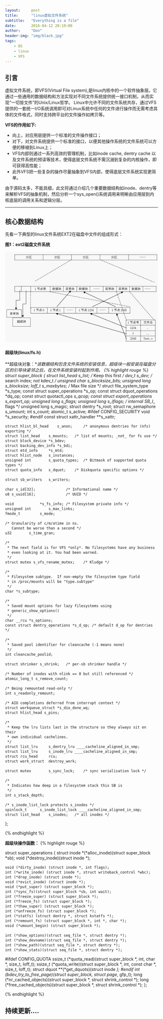 ```yaml
---
layout:     post
title:      "linux虚拟文件系统"
subtitle:   "Everything is a file"
date:       2016-04-12 20:19:00
author:     "Don"
header-img: "img/black.jpg"
tags:
    - OS
    - linux
    - VFS	
---
```


## 引言

虚拟文件系统，即VFS(Virtual File system),是linux内核中的一个软件抽象层。它通过一些通用的数据结构和方法实现对不同文件系统提供统一接口机制，从而实现“一切皆文件”的Unix/Linux哲学。
Linux中允许不同的文件系统共存，通过VFS提供的一套统一I/O系统调用即可对Linux系统中任何的文件进行操作而无需考虑具体的文件格式，同时支持跨平台的文件操作如拷贝等。

**VFS的作用如下:**

* 向上，对应用层提供一个标准的文件操作接口；
* 对下，对文件系统提供一个标准的接口，以便其他操作系统的文件系统可以方便的移植到Linux上；
* VFS内部则通过一系列高效的管理机制，比如inode cache, dentry cache 以及文件系统的预读等技术，使得底层文件系统不需沉溺到复杂的内核操作，即可获得高性能；
* 此外VFS把一些复杂的操作尽量抽象到VFS内部，使得底层文件系统实现更简单。

由于源码太多，不能具细，此文将通过介绍几个重要数据结构如inode、dentry等来解析VFS的抽象机制，然后分析一个sys_open()系统调用来明晰由应用层到内核底层的调用关系和逻辑分层。

---

## 核心数据结构

先看一下典型的linux文件系统EXT2在磁盘中文件的组成形式：

**图1：ext2磁盘文件系统**

![](/img/vfs/fsondisk.jpg)

#### 超级块(linux/fs.h)

**超级块对象：**该数据结构包含文件系统的安装信息，超级块一般安装在磁盘分区的引导块紧邻之后，在文件系统安装时起到作用。
{% highlight rouge %}
struct super_block {
	struct list_head	s_list;		/* Keep this first */
	dev_t			s_dev;		/* search index; _not_ kdev_t */
	unsigned char		s_blocksize_bits;
	unsigned long		s_blocksize;
	loff_t			s_maxbytes;	/* Max file size */
	struct file_system_type	*s_type;
	const struct super_operations	*s_op;
	const struct dquot_operations	*dq_op;
	const struct quotactl_ops	*s_qcop;
	const struct export_operations *s_export_op;
	unsigned long		s_flags;
	unsigned long		s_iflags;	/* internal SB_I_* flags */
	unsigned long		s_magic;
	struct dentry		*s_root;
	struct rw_semaphore	s_umount;
	int			s_count;
	atomic_t		s_active;
#ifdef CONFIG_SECURITY
	void                    *s_security;
#endif
	const struct xattr_handler **s_xattr;

	struct hlist_bl_head	s_anon;		/* anonymous dentries for (nfs) exporting */
	struct list_head	s_mounts;	/* list of mounts; _not_ for fs use */
	struct block_device	*s_bdev;
	struct backing_dev_info *s_bdi;
	struct mtd_info		*s_mtd;
	struct hlist_node	s_instances;
	unsigned int		s_quota_types;	/* Bitmask of supported quota types */
	struct quota_info	s_dquot;	/* Diskquota specific options */

	struct sb_writers	s_writers;

	char s_id[32];				/* Informational name */
	u8 s_uuid[16];				/* UUID */

	void 			*s_fs_info;	/* Filesystem private info */
	unsigned int		s_max_links;
	fmode_t			s_mode;

	/* Granularity of c/m/atime in ns.
	   Cannot be worse than a second */
	u32		   s_time_gran;

	/*
	 * The next field is for VFS *only*. No filesystems have any business
	 * even looking at it. You had been warned.
	 */
	struct mutex s_vfs_rename_mutex;	/* Kludge */

	/*
	 * Filesystem subtype.  If non-empty the filesystem type field
	 * in /proc/mounts will be "type.subtype"
	 */
	char *s_subtype;

	/*
	 * Saved mount options for lazy filesystems using
	 * generic_show_options()
	 */
	char __rcu *s_options;
	const struct dentry_operations *s_d_op; /* default d_op for dentries */

	/*
	 * Saved pool identifier for cleancache (-1 means none)
	 */
	int cleancache_poolid;

	struct shrinker s_shrink;	/* per-sb shrinker handle */

	/* Number of inodes with nlink == 0 but still referenced */
	atomic_long_t s_remove_count;

	/* Being remounted read-only */
	int s_readonly_remount;

	/* AIO completions deferred from interrupt context */
	struct workqueue_struct *s_dio_done_wq;
	struct hlist_head s_pins;

	/*
	 * Keep the lru lists last in the structure so they always sit on their
	 * own individual cachelines.
	 */
	struct list_lru		s_dentry_lru ____cacheline_aligned_in_smp;
	struct list_lru		s_inode_lru ____cacheline_aligned_in_smp;
	struct rcu_head		rcu;
	struct work_struct	destroy_work;

	struct mutex		s_sync_lock;	/* sync serialisation lock */

	/*
	 * Indicates how deep in a filesystem stack this SB is
	 */
	int s_stack_depth;

	/* s_inode_list_lock protects s_inodes */
	spinlock_t		s_inode_list_lock ____cacheline_aligned_in_smp;
	struct list_head	s_inodes;	/* all inodes */
};


{% endhighlight %}

**超级块操作函数：**
{% highlight rouge %}

struct super_operations {
   	struct inode *(*alloc_inode)(struct super_block *sb);
	void (*destroy_inode)(struct inode *);

   	void (*dirty_inode) (struct inode *, int flags);
	int (*write_inode) (struct inode *, struct writeback_control *wbc);
	int (*drop_inode) (struct inode *);
	void (*evict_inode) (struct inode *);
	void (*put_super) (struct super_block *);
	int (*sync_fs)(struct super_block *sb, int wait);
	int (*freeze_super) (struct super_block *);
	int (*freeze_fs) (struct super_block *);
	int (*thaw_super) (struct super_block *);
	int (*unfreeze_fs) (struct super_block *);
	int (*statfs) (struct dentry *, struct kstatfs *);
	int (*remount_fs) (struct super_block *, int *, char *);
	void (*umount_begin) (struct super_block *);

	int (*show_options)(struct seq_file *, struct dentry *);
	int (*show_devname)(struct seq_file *, struct dentry *);
	int (*show_path)(struct seq_file *, struct dentry *);
	int (*show_stats)(struct seq_file *, struct dentry *);
#ifdef CONFIG_QUOTA
	ssize_t (*quota_read)(struct super_block *, int, char *, size_t, loff_t);
	ssize_t (*quota_write)(struct super_block *, int, const char *, size_t, loff_t);
	struct dquot **(*get_dquots)(struct inode *);
#endif
	int (*bdev_try_to_free_page)(struct super_block*, struct page*, gfp_t);
	long (*nr_cached_objects)(struct super_block *,
				  struct shrink_control *);
	long (*free_cached_objects)(struct super_block *,
				    struct shrink_control *);
};

{% endhighlight %}

## 持续更新....